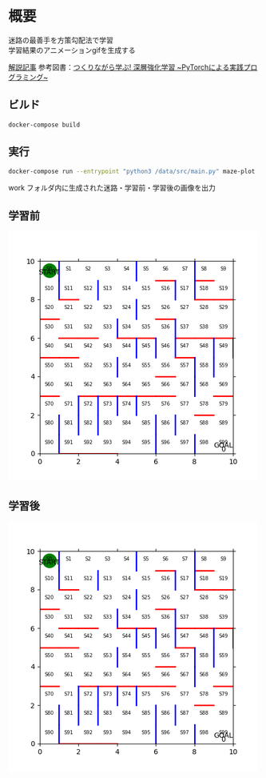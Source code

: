 # 概要

迷路の最善手を方策勾配法で学習  
学習結果のアニメーションgifを生成する

[解説記事](https://www.du-soleil.com/entry/maze-lerning)
参考図書：[つくりながら学ぶ! 深層強化学習 ~PyTorchによる実践プログラミング~](https://www.amazon.co.jp/exec/obidos/ASIN/4839965625/bulldra-22/)

## ビルド

```bash
docker-compose build
```

## 実行

```bash
docker-compose run --entrypoint "python3 /data/src/main.py" maze-plot
```

work フォルダ内に生成された迷路・学習前・学習後の画像を出力

## 学習前

![学習前](/sample/input.gif)

## 学習後

![学習後](/sample/result.gif)
